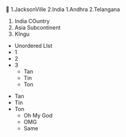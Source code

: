 🎉 
1.JacksonVille
2.India
  1.Andhra
  2.Telangana
1. India COuntry
2. Asia Subcontinent
  1. KIngu

* Unordered LIst
* 1
* 2
* 3
  * Tan
  * Tin
  * Ton
- Tan
- Tin
- Ton
  - Oh My God
  - OMG
  - Same
